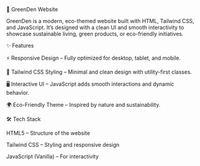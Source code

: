 🌱 GreenDen Website

GreenDen is a modern, eco-themed website built with HTML, Tailwind CSS, and JavaScript.
It’s designed with a clean UI and smooth interactivity to showcase sustainable living, green products, or eco-friendly initiatives.

✨ Features

⚡ Responsive Design – Fully optimized for desktop, tablet, and mobile.

🎨 Tailwind CSS Styling – Minimal and clean design with utility-first classes.

🖥️ Interactive UI – JavaScript adds smooth interactions and dynamic behavior.

🌍 Eco-Friendly Theme – Inspired by nature and sustainability.

🛠️ Tech Stack

HTML5 – Structure of the website

Tailwind CSS – Styling and responsive design

JavaScript (Vanilla) – For interactivity
